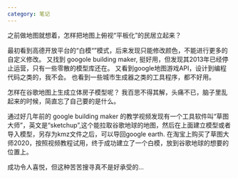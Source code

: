 ```yaml
---
category: 笔记
---
```

之前做地图就想着，怎样把地图上俯视“平板化”的民居立起来？

最初看到高德开放平台的“白模“”模式，后来发现只能修改颜色，不能进行更多的自定义修改。
又找到 googole building  maker, 挺好用，但发现其2013年已经停止运营，只有一些零散的模型库还在。
又看到google地图游戏API，设计到编程代码之类的，我不会。
也看到一些城市生成器之类的工具程序，都不好用。

怎样在谷歌地图上生成立体房子模型呢？ 我百思不得其解，头痛不已，脑子里乱起来的时候，简直忘了自己要的是什么。

通过好几年前的 google building  maker 的教学视频发现有一个工具软件叫“草图大师”，英文是“sketchup”,这个能拉取谷歌地球的地图，然后在上面建立模型或者导入模型，另存为kmz文件之后，可以导回google earth.
在淘宝上购买了草图大师2020，按照视频教程试用，终于成功建立了一个白模，放到谷歌地球的想要的位置上。

成功令人喜悦，但这种苦苦搜寻真不是好承受的...
